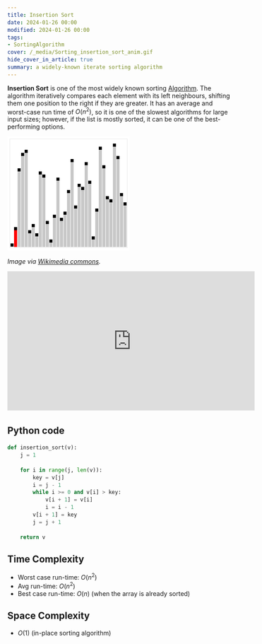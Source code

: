 ```yaml
---
title: Insertion Sort
date: 2024-01-26 00:00
modified: 2024-01-26 00:00
tags:
- SortingAlgorithm
cover: /_media/Sorting_insertion_sort_anim.gif
hide_cover_in_article: true
summary: a widely-known iterate sorting algorithm
---
```


**Insertion Sort** is one of the most widely known sorting [Algorithm](algorithm.md). The algorithm iteratively compares each element with its left neighbours, shifting them one position to the right if they are greater. It has an average and worst-case run time of $O(n^2)$, so it is one of the slowest algorithms for large input sizes; however, if the list is mostly sorted, it can be one of the best-performing options.

![Insertion sort animated gif from Wikimedia commons](../_media/Sorting_insertion_sort_anim.gif)

*Image via [Wikimedia commons](https://commons.wikimedia.org/wiki/File:Sorting_insertion_sort_anim.gif).*

<iframe width="560" height="315" src="https://www.youtube.com/embed/Q1JdRUh1_98?si=7ZwTitcOrNLhU7wZ" title="YouTube video player" frameborder="0" allow="accelerometer; autoplay; clipboard-write; encrypted-media; gyroscope; picture-in-picture; web-share" referrerpolicy="strict-origin-when-cross-origin" allowfullscreen></iframe>


## Python code

```python
def insertion_sort(v):
    j = 1

    for i in range(j, len(v)):
        key = v[j]
        i = j - 1
        while i >= 0 and v[i] > key:
            v[i + 1] = v[i]
            i = i - 1
        v[i + 1] = key
        j = j + 1

    return v
```

## Time Complexity

* Worst case run-time: $O(n^2)$
* Avg run-time: $O(n^2)$
* Best case run-time: $O(n)$ (when the array is already sorted)

## Space Complexity

* $O(1)$ (in-place sorting algorithm)